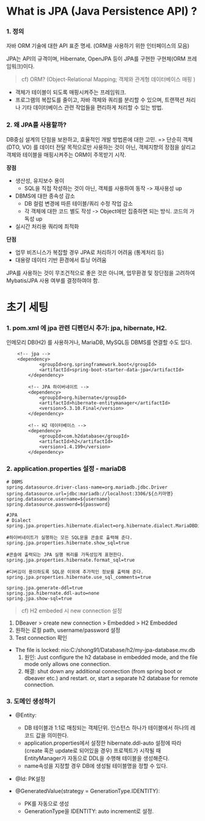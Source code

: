 # What is JPA (Java Persistence API) ?

### 1. 정의

자바 ORM 기술에 대한 API 표준 명세. (ORM을 사용하기 위한 인터페이스의 모음)

JPA는 API의 규격이며, Hibernate, OpenJPA 등이 JPA를 구현한 구현체(ORM 프레임워크)이다.

> cf) ORM? (Object-Relational Mapping; 객체와 관계형 데이터베이스 매핑 )

- 객체가 테이블이 되도록 매핑시켜주는 프레임워크.
- 프로그램의 복잡도를 줄이고, 자바 객체와 쿼리를 분리할 수 있으며, 트랜잭션 처리나 기타 데이터베이스 관련 작업들을 편리하게 처리할 수 있는 방법.

### 2. 왜 JPA를 사용할까?

DB중심 설계의 단점을 보완하고, 효율적인 개발 방법론에 대한 고민.
=> 단순히 객체(DTO, VO) 를 데이터 전달 목적으로만 사용하는 것이 아닌, 객체지향의 장점을 살리고 객체와 테이블을 매핑시켜주는 ORM이 주목받기 시작.

**장점**

- 생산성, 유지보수 용이
  - SQL을 직접 작성하는 것이 아닌, 객체를 사용하여 동작 -> 재사용성 up
- DBMS에 대한 종속성 감소
  - DB 컬럼 변경에 따른 테이블/쿼리 수정 작업 감소
  - 각 객체에 대한 코드 별도 작성 -> Object에만 집중하면 되는 방식. 코드의 가독성 up
- 실시간 처리용 쿼리에 최적화

**단점**

- 업무 비즈니스가 복잡할 경우 JPA로 처리하기 어려움 (통계처리 등)
- 대용량 데이터 기반 환경에서 튜닝 어려움

JPA를 사용하는 것이 무조건적으로 좋은 것은 아니며, 업무환경 및 장단점을 고려하여 Mybatis/JPA 사용 여부를 결정하여야 함.

# 초기 세팅

### 1. pom.xml 에 jpa 관련 디펜던시 추가: jpa, hibernate, H2.

인메모리 DB(H2) 를 사용하거나, MariaDB, MySQL등 DBMS를 연결할 수도 있다.

```
    <!-- jpa -->
    <dependency>
			<groupId>org.springframework.boot</groupId>
			<artifactId>spring-boot-starter-data-jpa</artifactId>
		</dependency>

		<!-- JPA 하이버네이트 -->
		<dependency>
			<groupId>org.hibernate</groupId>
			<artifactId>hibernate-entitymanager</artifactId>
			<version>5.3.10.Final</version>
		</dependency>

		<!-- H2 데이터베이스 -->
		<dependency>
			<groupId>com.h2database</groupId>
			<artifactId>h2</artifactId>
			<version>1.4.199</version>
		</dependency>

```

### 2. application.properties 설정 - mariaDB

```
# DBMS
spring.datasource.driver-class-name=org.mariadb.jdbc.Driver
spring.datasource.url=jdbc:mariadb://localhost:3306/${스키마명}
spring.datasource.username=${username}
spring.datasource.password=${password}

#JPA
# Dialect
spring.jpa.properties.hibernate.dialect=org.hibernate.dialect.MariaDBDialect

#하이버네이트가 실행하는 모든 SQL문을 콘솔로 출력해 준다.
spring.jpa.properties.hibernate.show_sql=true

#콘솔에 출력되는 JPA 실행 쿼리를 가독성있게 표현한다.
spring.jpa.properties.hibernate.format_sql=true

#디버깅이 용이하도록 SQL문 이외에 추가적인 정보를 출력해 준다.
spring.jpa.properties.hibernate.use_sql_comments=true

spring.jpa.generate-ddl=true
spring.jpa.hibernate.ddl-auto=none
spring.jpa.show-sql=true

```

> cf) H2 embeded 시 new connection 설정

1. DBeaver > create new connection > Embedded > H2 Embedded
2. 원하는 로컬 path, username/password 설정
3. Test connection 확인

- The file is locked: nio:C:/shong91/Database/h2/my-jpa-database.mv.db
  1. 원인:
     Just configure the h2 database in embedded mode, and the file mode only allows one connection.
  2. 해결:
     shut down any additional connection (from spring boot or dbeaver etc.) and restart.
     or, start a separate h2 database for remote connection.

### 3. 도메인 생성하기

- @Entity:

  - DB 테이블과 1:1로 매칭되는 객체단위. 인스턴스 하나가 테이블에서 하나의 레코드 값을 의미한다.
  - application.properties에서 설정한 hibernate.ddl-auto 설정에 따라(create 혹은 update로 되어있을 경우) 프로젝트가 시작될 때 EntityManager가 자동으로 DDL을 수행해 테이블을 생성해준다.
  - name속성을 지정할 경우 DB에 생성될 테이블명을 정할 수 있다.

- @Id: PK설정
- @GeneratedValue(strategy = GenerationType.IDENTITY):
  - PK를 자동으로 생성
  - GenerationType을 IDENTITY: auto increment로 설정.

